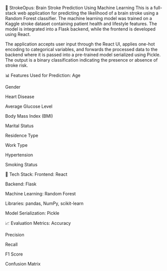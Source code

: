 🧠 StrokeOpus: Brain Stroke Prediction Using Machine Learning
This is a full-stack web application for predicting the likelihood of a brain stroke using a Random Forest classifier. The machine learning model was trained on a Kaggle stroke dataset containing patient health and lifestyle features. The model is integrated into a Flask backend, while the frontend is developed using React.

The application accepts user input through the React UI, applies one-hot encoding to categorical variables, and forwards the processed data to the backend where it is passed into a pre-trained model serialized using Pickle. The output is a binary classification indicating the presence or absence of stroke risk.

📊 Features Used for Prediction:
Age

Gender

Heart Disease

Average Glucose Level

Body Mass Index (BMI)

Marital Status

Residence Type

Work Type

Hypertension

Smoking Status

🧪 Tech Stack:
Frontend: React

Backend: Flask

Machine Learning: Random Forest 

Libraries: pandas, NumPy, scikit-learn

Model Serialization: Pickle

📈 Evaluation Metrics:
Accuracy

Precision

Recall

F1 Score

Confusion Matrix

